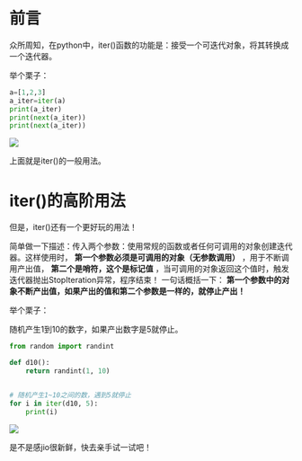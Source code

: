 
<BlogInfo id="1289" title="python中iter()的高阶用法" author="白日梦想猿" pv=0 read_times=0 pre_cost_time=35 category="《流畅的python》" tag_list="['iter()']" create_time="2022.04.18 10:33:19.910392" update_time="2022.04.18 10:33:19" />

#  前言

众所周知，在python中，iter()函数的功能是：接受一个可迭代对象，将其转换成一个迭代器。

举个栗子：


```python
a=[1,2,3]
a_iter=iter(a)
print(a_iter)
print(next(a_iter))
print(next(a_iter))
```

![](../media/image/2022/04/18/image-20220418103318-1.png)

上面就是iter()的一般用法。

# iter()的高阶用法

但是，iter()还有一个更好玩的用法！

简单做一下描述：传入两个参数：使用常规的函数或者任何可调用的对象创建迭代器。这样使用时， **第一个参数必须是可调用的对象（无参数调用）**
，用于不断调用产出值， **第二个是哨符，这个是标记值** ，当可调用的对象返回这个值时，触发迭代器抛出StopIteration异常，程序结束！
一句话概括一下： **第一个参数中的对象不断产出值，如果产出的值和第二个参数是一样的，就停止产出！**

举个栗子：

随机产生1到10的数字，如果产出数字是5就停止。


```python
from random import randint

def d10():
    return randint(1, 10)


# 随机产生1~10之间的数，遇到5就停止
for i in iter(d10, 5):
    print(i)
```


![](https://img-blog.csdnimg.cn/acc578d29a674c2f9a419d1a69905425.png?x-oss-process=image/watermark,type_d3F5LXplbmhlaQ,shadow_50,text_Q1NETiBAbGl0dGxl5LquXw==,size_16,color_FFFFFF,t_70,g_se,x_16)

 是不是感jio很新鲜，快去亲手试一试吧！



